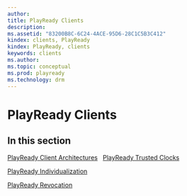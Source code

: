 ```yaml
---
author:
title: PlayReady Clients
description:
ms.assetid: "83200B8C-6C24-4ACE-95D6-28C1C5B3C412"
kindex: clients, PlayReady
kindex: PlayReady, clients
keywords: clients
ms.author:
ms.topic: conceptual
ms.prod: playready
ms.technology: drm
---
```



# PlayReady Clients



## In this section

[PlayReady Client Architectures](playreadyclientarchitectures.md)
 
[PlayReady Trusted Clocks](trustedclocks.md) 

[PlayReady Individualization](individualization.md) 

[PlayReady Revocation](revocation.md) 

